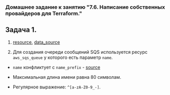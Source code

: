 ### Домашнее задание к занятию "7.6. Написание собственных провайдеров для Terraform."  


## Задача 1.

1. [resource](https://github.com/hashicorp/terraform-provider-aws/blob/341ef9448ff56250ca3ed9d6b69600d42f4251b6/internal/provider/provider.go#L867-L1984), [data_source](https://github.com/hashicorp/terraform-provider-aws/blob/341ef9448ff56250ca3ed9d6b69600d42f4251b6/internal/provider/provider.go#L412-L865)  


2. Для создания очереди сообщений SQS используется ресурс `aws_sqs_queue` у которого есть параметр `name`.  

- `name` конфликтует с `name_prefix` - [source](https://github.com/hashicorp/terraform-provider-aws/blob/6e6e4bed78f29b0addd5b33fd733b67f85bb4dc3/internal/service/sqs/queue.go#L87)  

- Максимальная длина имени равна 80 символам.  

- Регулярное выражение: `^[a-zA-Z0-9_-]`.

